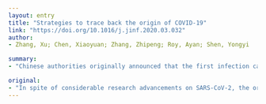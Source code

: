 ```yaml
---
layout: entry
title: "Strategies to trace back the origin of COVID-19"
link: "https://doi.org/10.1016/j.jinf.2020.03.032"
author:
- Zhang, Xu; Chen, Xiaoyuan; Zhang, Zhipeng; Roy, Ayan; Shen, Yongyi

summary:
- "Chinese authorities originally announced that the first infection case was reported on December 31, 2019. Many of the initial cases were linked directly to Huanan seafood market in Wuhan, in the Hubei province. Thirty-three of the 585 environmental samples collected from the market were found to contain the novel coronavirus. Origin of the disease remains a puzzle unresolved."

original:
- "In spite of considerable research advancements on SARS-CoV-2, the origin of the virus is yet ambiguous. Chinese authorities originally announced that the first infection case was reported on December 31, 2019, and many of the initial cases were linked directly to Huanan seafood market in Wuhan, in the Hubei province.5 Apart from fish and seafood, the market also sold domestic and wild animals. Thirty-three of the 585 environmental samples collected from the market were found to contain the novel coronavirus, according to China CDC. The hypothesis that the outbreak originated at the market, with its initial transmission from live animals to human beings followed by rapid human-to-human transmission, is suggested to be most likely and convincing.6 However, another recent study claimed that the first patient, diagnosed on December 1, 2019, was never exposed to the market.7 Thus, origin of the disease still remains a puzzle unresolved. Identification and subsequent elimination of the zoonotic source appears to be the most imperative and demanding task at present to prevent further events of viral spillover at the animal-human interface.8 The seafood market was closed on January 1, 2020, and existing animals had been cleaned up, making it very difficult to identify the intermediate hosts. However, tracing the source of the virus might be targeted from the following perspectives:"
---
```



